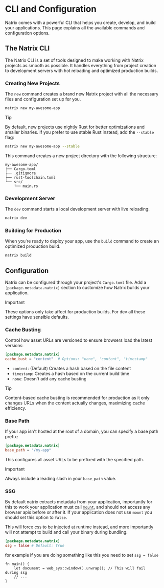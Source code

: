 # CLI and Configuration

Natrix comes with a powerful CLI that helps you create, develop, and build your applications. This page explains all the available commands and configuration options.

## The Natrix CLI

The Natrix CLI is a set of tools designed to make working with Natrix projects as smooth as possible. It handles everything from project creation to development servers with hot reloading and optimized production builds.

### Creating New Projects

The `new` command creates a brand new Natrix project with all the necessary files and configuration set up for you.

```bash
natrix new my-awesome-app
```

> [!TIP]
> By default, new projects use nightly Rust for better optimizations and smaller binaries. 
> If you prefer to use stable Rust instead, add the `--stable` flag:
> ```bash
> natrix new my-awesome-app --stable
> ```

This command creates a new project directory with the following structure:

```plain
my-awesome-app/
├── Cargo.toml
├── .gitignore
├── rust-toolchain.toml
└── src/
    └── main.rs
```

### Development Server

The `dev` command starts a local development server with live reloading.

```bash
natrix dev
```

### Building for Production

When you're ready to deploy your app, use the `build` command to create an optimized production build.

```bash
natrix build
```

## Configuration

Natrix can be configured through your project's `Cargo.toml` file. Add a `[package.metadata.natrix]` section to customize how Natrix builds your application.

>[!IMPORTANT]
> These options only take affect for production builds. For dev all these settings have sensible defaults.

### Cache Busting

Control how asset URLs are versioned to ensure browsers load the latest versions:

```toml
[package.metadata.natrix]
cache_bust = "content"  # Options: "none", "content", "timestamp"
```

- `content`: (Default) Creates a hash based on the file content
- `timestamp`: Creates a hash based on the current build time
- `none`: Doesn't add any cache busting

> [!TIP]
> Content-based cache busting is recommended for production as it only changes URLs when the content actually changes, maximizing cache efficiency.

### Base Path

If your app isn't hosted at the root of a domain, you can specify a base path prefix:

```toml
[package.metadata.natrix]
base_path = "/my-app" 
```

This configures all asset URLs to be prefixed with the specified path.

> [!IMPORTANT]
> Always include a leading slash in your `base_path` value.

### SSG 
By default natrix extracts metadata from your application, importantly for this to work your application must call [`mount`](reactivity::component::mount), and should not access any browser apis before or after it. 
If your application does not use `mount` you should set this option to `false`.

This will force css to be injected at runtime instead, and more importantly will not attempt to build and call your binary during bundling.
```toml
[package.metadata.natrix]
ssg = false # Default: True
```

for example if you are doing something like this you need to set `ssg = false`
```rust,compile_fail
fn main() {
    let document = web_sys::window().unwrap(); // This will fail during ssg
    // ...
}
```

